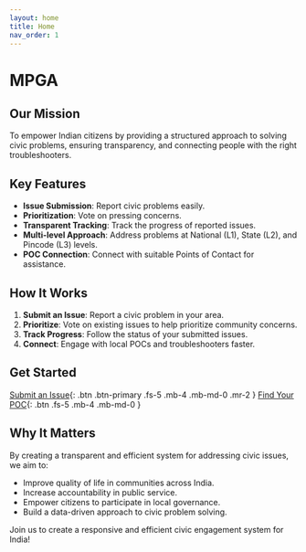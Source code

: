 ```yaml
---
layout: home
title: Home
nav_order: 1
---
```


# MPGA 

## Our Mission

To empower Indian citizens by providing a structured approach to solving civic problems, ensuring transparency, and connecting people with the right troubleshooters.

## Key Features

- **Issue Submission**: Report civic problems easily.
- **Prioritization**: Vote on pressing concerns.
- **Transparent Tracking**: Track the progress of reported issues.
- **Multi-level Approach**: Address problems at National (L1), State (L2), and Pincode (L3) levels.
- **POC Connection**: Connect with suitable Points of Contact for assistance.

## How It Works

1. **Submit an Issue**: Report a civic problem in your area.
2. **Prioritize**: Vote on existing issues to help prioritize community concerns.
3. **Track Progress**: Follow the status of your submitted issues.
4. **Connect**: Engage with local POCs and troubleshooters faster.

## Get Started

[Submit an Issue](./submit-issue.html){: .btn .btn-primary .fs-5 .mb-4 .mb-md-0 .mr-2 }
[Find Your POC](./find-poc.html){: .btn .fs-5 .mb-4 .mb-md-0 }

## Why It Matters

By creating a transparent and efficient system for addressing civic issues, we aim to:

- Improve quality of life in communities across India.
- Increase accountability in public service.
- Empower citizens to participate in local governance.
- Build a data-driven approach to civic problem solving.

Join us to create a responsive and efficient civic engagement system for India!
